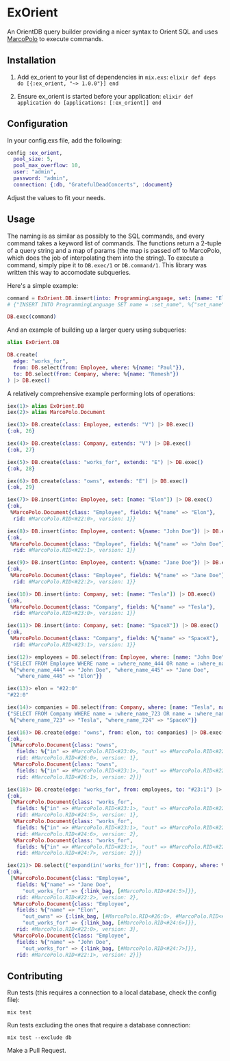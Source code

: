# ExOrient

An OrientDB query builder providing a nicer syntax to Orient SQL and uses
[MarcoPolo](https://github.com/MyMedsAndMe/marco_polo) to execute commands.

## Installation

  1. Add ex_orient to your list of dependencies in `mix.exs`:
    ```elixir
    def deps do
      [{:ex_orient, "~> 1.0.0"}]
    end
    ```

  2. Ensure ex_orient is started before your application:
    ```elixir
    def application do
      [applications: [:ex_orient]]
    end
    ```


## Configuration

In your config.exs file, add the following:

```elixir
config :ex_orient,
  pool_size: 5,
  pool_max_overflow: 10,
  user: "admin",
  password: "admin",
  connection: {:db, "GratefulDeadConcerts", :document}
```

Adjust the values to fit your needs.

## Usage

The naming is as similar as possibly to the SQL commands, and every command
takes a keyword list of commands. The functions return a 2-tuple of a query
string and a map of params (the map is passed off to MarcoPolo, which does
the job of interpolating them into the string). To execute a command, simply
pipe it to `DB.exec/1` or `DB.command/1`. This library was written this way
to accomodate subqueries.

Here's a simple example:

```elixir
command = ExOrient.DB.insert(into: ProgrammingLanguage, set: [name: "Elixir"])
# {"INSERT INTO ProgrammingLanguage SET name = :set_name", %{"set_name" => "Elixir"}}

DB.exec(command)
```

And an example of building up a larger query using subqueries:

```elixir
alias ExOrient.DB

DB.create(
  edge: "works_for",
  from: DB.select(from: Employee, where: %{name: "Paul"}),
  to: DB.select(from: Company, where: %{name: "Remesh"})
) |> DB.exec()
```

A relatively comprehensive example performing lots of operations:

```elixir
iex(1)> alias ExOrient.DB
iex(2)> alias MarcoPolo.Document

iex(3)> DB.create(class: Employee, extends: "V") |> DB.exec()
{:ok, 26}

iex(4)> DB.create(class: Company, extends: "V") |> DB.exec()
{:ok, 27}

iex(5)> DB.create(class: "works_for", extends: "E") |> DB.exec()
{:ok, 28}

iex(6)> DB.create(class: "owns", extends: "E") |> DB.exec()
{:ok, 29}

iex(7)> DB.insert(into: Employee, set: [name: "Elon"]) |> DB.exec()
{:ok,
 %MarcoPolo.Document{class: "Employee", fields: %{"name" => "Elon"},
  rid: #MarcoPolo.RID<#22:0>, version: 1}}

iex(8)> DB.insert(into: Employee, content: %{name: "John Doe"}) |> DB.exec()
{:ok,
 %MarcoPolo.Document{class: "Employee", fields: %{"name" => "John Doe"},
  rid: #MarcoPolo.RID<#22:1>, version: 1}}

iex(9)> DB.insert(into: Employee, content: %{name: "Jane Doe"}) |> DB.exec()
{:ok,
 %MarcoPolo.Document{class: "Employee", fields: %{"name" => "Jane Doe"},
  rid: #MarcoPolo.RID<#22:2>, version: 1}}

iex(10)> DB.insert(into: Company, set: [name: "Tesla"]) |> DB.exec()
{:ok,
 %MarcoPolo.Document{class: "Company", fields: %{"name" => "Tesla"},
  rid: #MarcoPolo.RID<#23:0>, version: 1}}

iex(11)> DB.insert(into: Company, set: [name: "SpaceX"]) |> DB.exec()
{:ok,
 %MarcoPolo.Document{class: "Company", fields: %{"name" => "SpaceX"},
  rid: #MarcoPolo.RID<#23:1>, version: 1}}

iex(12)> employees = DB.select(from: Employee, where: [name: "John Doe", name: "Jane Doe", name: "Elon"], logical: :or)
{"SELECT FROM Employee WHERE name = :where_name_444 OR name = :where_name_445 OR name = :where_name_446",
 %{"where_name_444" => "John Doe", "where_name_445" => "Jane Doe",
   "where_name_446" => "Elon"}}

iex(13)> elon = "#22:0"
"#22:0"

iex(14)> companies = DB.select(from: Company, where: [name: "Tesla", name: "SpaceX"], logical: :or)
{"SELECT FROM Company WHERE name = :where_name_723 OR name = :where_name_724",
 %{"where_name_723" => "Tesla", "where_name_724" => "SpaceX"}}

iex(16)> DB.create(edge: "owns", from: elon, to: companies) |> DB.exec()
{:ok,
 [%MarcoPolo.Document{class: "owns",
   fields: %{"in" => #MarcoPolo.RID<#23:0>, "out" => #MarcoPolo.RID<#22:0>},
   rid: #MarcoPolo.RID<#26:0>, version: 1},
  %MarcoPolo.Document{class: "owns",
   fields: %{"in" => #MarcoPolo.RID<#23:1>, "out" => #MarcoPolo.RID<#22:0>},
   rid: #MarcoPolo.RID<#26:1>, version: 2}]}

iex(18)> DB.create(edge: "works_for", from: employees, to: "#23:1") |> DB.exec()
{:ok,
 [%MarcoPolo.Document{class: "works_for",
   fields: %{"in" => #MarcoPolo.RID<#23:1>, "out" => #MarcoPolo.RID<#22:2>},
   rid: #MarcoPolo.RID<#24:5>, version: 1},
  %MarcoPolo.Document{class: "works_for",
   fields: %{"in" => #MarcoPolo.RID<#23:1>, "out" => #MarcoPolo.RID<#22:0>},
   rid: #MarcoPolo.RID<#24:6>, version: 2},
  %MarcoPolo.Document{class: "works_for",
   fields: %{"in" => #MarcoPolo.RID<#23:1>, "out" => #MarcoPolo.RID<#22:1>},
   rid: #MarcoPolo.RID<#24:7>, version: 2}]}

iex(21)> DB.select(["expand(in('works_for'))"], from: Company, where: %{"name.toLowerCase()": "spacex"}) |> DB.exec()
{:ok,
 [%MarcoPolo.Document{class: "Employee",
   fields: %{"name" => "Jane Doe",
     "out_works_for" => {:link_bag, [#MarcoPolo.RID<#24:5>]}},
   rid: #MarcoPolo.RID<#22:2>, version: 2},
  %MarcoPolo.Document{class: "Employee",
   fields: %{"name" => "Elon",
     "out_owns" => {:link_bag, [#MarcoPolo.RID<#26:0>, #MarcoPolo.RID<#26:1>]},
     "out_works_for" => {:link_bag, [#MarcoPolo.RID<#24:6>]}},
   rid: #MarcoPolo.RID<#22:0>, version: 3},
  %MarcoPolo.Document{class: "Employee",
   fields: %{"name" => "John Doe",
     "out_works_for" => {:link_bag, [#MarcoPolo.RID<#24:7>]}},
   rid: #MarcoPolo.RID<#22:1>, version: 2}]}
```

## Contributing

Run tests (this requires a connection to a local database, check the config file):
```
mix test
```

Run tests excluding the ones that require a database connection:
```
mix test --exclude db
```

Make a Pull Request.
